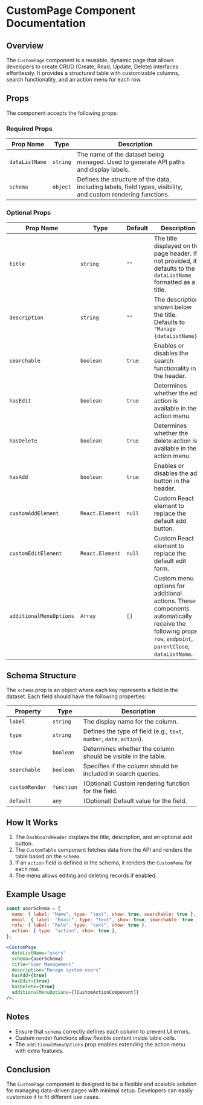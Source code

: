 # CustomPage Component Documentation

## Overview

The `CustomPage` component is a reusable, dynamic page that allows developers to create CRUD (Create, Read, Update, Delete) interfaces effortlessly. It provides a structured table with customizable columns, search functionality, and an action menu for each row.

## Props

The component accepts the following props:

### Required Props

| Prop Name      | Type     | Description                                                                                                   |
| -------------- | -------- | ------------------------------------------------------------------------------------------------------------- |
| `dataListName` | `string` | The name of the dataset being managed. Used to generate API paths and display labels.                         |
| `schema`       | `object` | Defines the structure of the data, including labels, field types, visibility, and custom rendering functions. |

### Optional Props

| Prop Name               | Type            | Default | Description                                                                                                                                               |
| ----------------------- | --------------- | ------- | --------------------------------------------------------------------------------------------------------------------------------------------------------- |
| `title`                 | `string`        | `""`    | The title displayed on the page header. If not provided, it defaults to the `dataListName` formatted as a title.                                          |
| `description`           | `string`        | `""`    | The description shown below the title. Defaults to `"Manage {dataListName}"`.                                                                             |
| `searchable`            | `boolean`       | `true`  | Enables or disables the search functionality in the header.                                                                                               |
| `hasEdit`               | `boolean`       | `true`  | Determines whether the edit action is available in the action menu.                                                                                       |
| `hasDelete`             | `boolean`       | `true`  | Determines whether the delete action is available in the action menu.                                                                                     |
| `hasAdd`                | `boolean`       | `true`  | Enables or disables the add button in the header.                                                                                                         |
| `customAddElement`      | `React.Element` | `null`  | Custom React element to replace the default add button.                                                                                                   |
| `customEditElement`     | `React.Element` | `null`  | Custom React element to replace the default edit form.                                                                                                    |
| `additionalMenuOptions` | `Array`         | `[]`    | Custom menu options for additional actions. These components automatically receive the following props: `row`, `endpoint`, `parentClose`, `dataListName`. |

## Schema Structure

The `schema` prop is an object where each key represents a field in the dataset. Each field should have the following properties:

| Property       | Type       | Description                                                           |
| -------------- | ---------- | --------------------------------------------------------------------- |
| `label`        | `string`   | The display name for the column.                                      |
| `type`         | `string`   | Defines the type of field (e.g., `text`, `number`, `date`, `action`). |
| `show`         | `boolean`  | Determines whether the column should be visible in the table.         |
| `searchable`   | `boolean`  | Specifies if the column should be included in search queries.         |
| `customRender` | `function` | (Optional) Custom rendering function for the field.                   |
| `default`      | `any`      | (Optional) Default value for the field.                               |

## How It Works

1. The `DashboardHeader` displays the title, description, and an optional add button.
2. The `CustomTable` component fetches data from the API and renders the table based on the `schema`.
3. If an `action` field is defined in the schema, it renders the `CustomMenu` for each row.
4. The menu allows editing and deleting records if enabled.

## Example Usage

```jsx
const userSchema = {
  name: { label: "Name", type: "text", show: true, searchable: true },
  email: { label: "Email", type: "text", show: true, searchable: true },
  role: { label: "Role", type: "text", show: true },
  action: { type: "action", show: true },
};

<CustomPage
  dataListName="users"
  schema={userSchema}
  title="User Management"
  description="Manage system users"
  hasAdd={true}
  hasEdit={true}
  hasDelete={true}
  additionalMenuOptions={[CustomActionComponent]}
/>;
```

## Notes

- Ensure that `schema` correctly defines each column to prevent UI errors.
- Custom render functions allow flexible content inside table cells.
- The `additionalMenuOptions` prop enables extending the action menu with extra features.

## Conclusion

The `CustomPage` component is designed to be a flexible and scalable solution for managing data-driven pages with minimal setup. Developers can easily customize it to fit different use cases.
